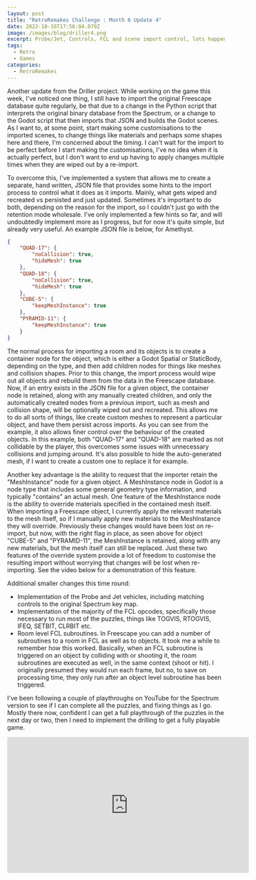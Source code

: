 ```yaml
---
layout: post
title: "RetroRemakes Challenge : Month 6 Update 4"
date: 2022-10-16T17:56:04.079Z
image: /images/blog/driller4.png
excerpt: Probe/Jet, Controls, FCL and scene import control, lots happening.
tags:
  - Retro
  - Games
categories:
  - RetroRemakes
---
```

Another update from the Driller project. While working on the game this week, I've noticed one thing, I still have to import the original Freescape database quite regularly, be that due to a change in the Python script that interprets the original binary database from the Spectrum, or a change to the Godot script that then imports that JSON and builds the Godot scenes. As I want to, at some point, start making some customisations to the imported scenes, to change things like materials and perhaps some shapes here and there, I'm concerned about the timing. I can't wait for the import to be perfect before I start making the customisations, I've no idea when it is actually perfect, but I don't want to end up having to apply changes multiple times when they are wiped out by a re-import.

To overcome this, I've implemented a system that allows me to create a separate, hand written, JSON file that provides some hints to the import process to control what it does as it imports. Mainly, what gets wiped and recreated vs persisted and just updated. Sometimes it's important to do both, depending on the reason for the import, so I couldn't just go with the retention mode wholesale. I've only implemented a few hints so far, and will undoubtedly implement more as I progress, but for now it's quite simple, but already very useful. An example JSON file is below, for Amethyst.

```json
{
	"QUAD-17": {
		"noCollision": true,
		"hideMesh": true
	},
	"QUAD-18": {
		"noCollision": true,
		"hideMesh": true
	},
	"CUBE-5": {
		"keepMeshInstance": true
	},
	"PYRAMID-11": {
		"keepMeshInstance": true
	}
}
```

The normal process for importing a room and its objects is to create a container node for the object, which is either a Godot Spatial or StaticBody, depending on the type, and then add children nodes for things like meshes and collision shapes. Prior to this change, the import process would wipe out all objects and rebuild them from the data in the Freescape database. Now, if an entry exists in the JSON file for a given object, the container node is retained, along with any manually created children, and only the automatically created nodes from a previous import, such as mesh and collision shape, will be optionally wiped out and recreated. This allows me to do all sorts of things, like create custom meshes to represent a particular object, and have them persist across imports. As you can see from the example, it also allows finer control over the behaviour of the created objects. In this example, both "QUAD-17" and "QUAD-18" are marked as not collidable by the player, this overcomes some issues with unnecessary collisions and jumping around. It's also possible to hide the auto-generated mesh, if I want to create a custom one to replace it for example.

Another key advantage is the ability to request that the importer retain the "MeshInstance" node for a given object. A MeshInstance node in Godot is a node type that includes some general geometry type information, and typically "contains" an actual mesh. One feature of the MeshInstance node is the ability to override materials specified in the contained mesh itself. When importing a Freescape object, I currently apply the relevant materials to the mesh itself, so if I manually apply new materials to the MeshInstance they will override. Previously these changes would have been lost on re-import, but now, with the right flag in place, as seen above for object "CUBE-5" and "PYRAMID-11", the MeshInstance is retained, along with any new materials, but the mesh itself can still be replaced. Just these two features of the override system provide a lot of freedom to customise the resulting import without worrying that changes will be lost when re-importing. See the video below for a demonstration of this feature.

Additional smaller changes this time round:

* Implementation of the Probe and Jet vehicles, including matching controls to the original Spectrum key map.
* Implementation of the majority of the FCL opcodes, specifically those necessary to run most of the puzzles, things like TOGVIS, RTOGVIS, IFEQ, SETBIT, CLRBIT etc.
* Room level FCL subroutines. In Freescape you can add a number of subroutines to a room in FCL as well as to objects. It took me a while to remember how this worked. Basically, when an FCL subroutine is triggered on an object by colliding with or shooting it, the room subroutines are executed as well, in the same context (shoot or hit). I originally presumed they would run each frame, but no, to save on processing time, they only run after an object level subroutine has been triggered.

I've been following a couple of playthroughs on YouTube for the Spectrum version to see if I can complete all the puzzles, and fixing things as I go. Mostly there now, confident I can get a full playthrough of the puzzles in the next day or two, then I need to implement the drilling to get a fully playable game.

<iframe width="560" height="315" src="https://www.youtube.com/embed/ZTNad6AEju4" title="YouTube video player" frameborder="0" allow="accelerometer; autoplay; clipboard-write; encrypted-media; gyroscope; picture-in-picture" allowfullscreen></iframe>